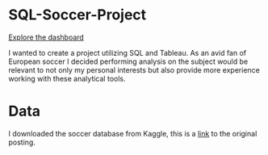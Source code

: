 # SQL-Soccer-Project

[Explore the dashboard]([https://chris-raddatz.github.io/SQL-Tableau-Soccer-Project/](https://public.tableau.com/app/profile/chris.raddatz/viz/AnalyzingEuropeanProfessionalSoccerPlayersLeagues/SummaryDashboard))

I wanted to create a project utilizing SQL and Tableau. As an avid fan of European soccer I decided performing analysis on the subject would be relevant
to not only my personal interests but also provide more experience working with these analytical tools. 

# **Data**

I downloaded the soccer database from Kaggle, this is a [link](https://www.kaggle.com/datasets/hugomathien/soccer) to the original posting. 
